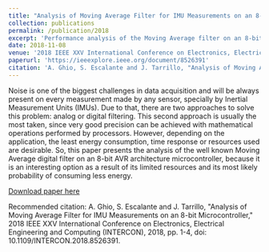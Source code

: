 ```yaml
---
title: "Analysis of Moving Average Filter for IMU Measurements on an 8-bit Microcontroller"
collection: publications
permalink: /publication/2018
excerpt: 'Performance analysis of the Moving Average filter on an 8-bit microcontroller'
date: 2018-11-08
venue: '2018 IEEE XXV International Conference on Electronics, Electrical Engineering and Computing (INTERCON)'
paperurl: 'https://ieeexplore.ieee.org/document/8526391'
citation: 'A. Ghio, S. Escalante and J. Tarrillo, "Analysis of Moving Average Filter for IMU Measurements on an 8-bit Microcontroller," 2018 IEEE XXV International Conference on Electronics, Electrical Engineering and Computing (INTERCON), 2018, pp. 1-4, doi: 10.1109/INTERCON.2018.8526391.'
---
```

Noise is one of the biggest challenges in data acquisition and will be always present on every measurement made by any sensor, specially by Inertial Measurement Units (IMUs). Due to that, there are two approaches to solve this problem: analog or digital filtering. This second approach is usually the most taken, since very good precision can be achieved with mathematical operations performed by processors. However, depending on the application, the least energy consumption, time response or resources used are desirable. So, this paper presents the analysis of the well known Moving Average digital filter on an 8-bit AVR architecture microcontroller, because it is an interesting option as a result of its limited resources and its most likely probability of consuming less energy.

[Download paper here](https://amaruescalante.io/files/analysis-moving-average-imu-8-bit.pdf)

Recommended citation: A. Ghio, S. Escalante and J. Tarrillo, "Analysis of Moving Average Filter for IMU Measurements on an 8-bit Microcontroller," 2018 IEEE XXV International Conference on Electronics, Electrical Engineering and Computing (INTERCON), 2018, pp. 1-4, doi: 10.1109/INTERCON.2018.8526391.